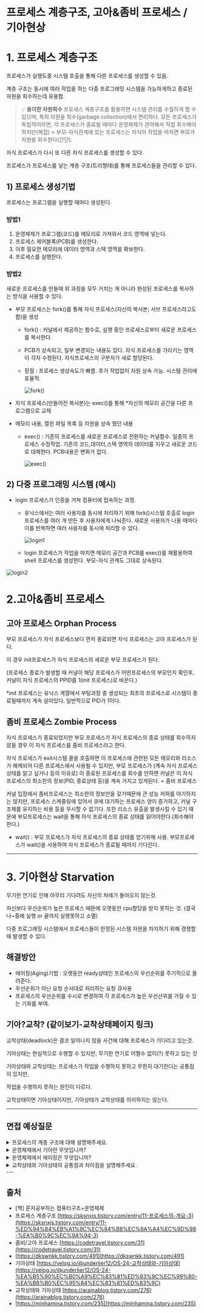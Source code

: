 # 프로세스 계층구조, 고아&좀비 프로세스 / 기아현상

# 1. 프로세스 계층구조

프로세스가 실행도중 시스템 호출을 통해 다른 프로세스를 생성할 수 있음.

계층 구조는 동시에 여러 작업을 하는 다중 프로그래밍 시스템을 가능하게하고 종료된 자원을 회수하는데 유용함.


>💡 **용이한 자원회수**
>프로세스 계층구조를 활용하면 시스템 관리를 수월하게 할 수 있으며, 특히 자원을 회수(garbage collection)에서 편리하다.
>모든 프로세스가 독립적이라면, 각 프로세스가 종료될 때마다 운영체제가 관여해서 직접 회수해야하지만(복잡) > 부모-자식관계에 있는 프로세스는 자식이 작업을 마치면 부모가 자원을 회수한다(간단).



자식 프로세스가 다시 또 다른 자식 프로세스를 생성할 수 있다.

프로세스가 프로세스를 낳는 계층 구조(트리형태)를 통해 프로세스들을 관리할 수 있다.

## 1) 프로세스 생성기법

프로세스는 프로그램을 실행할 때마다 생성된다.

### 방법1

1. 운영체제가 프로그램(코드)를 메모리로 가져와서 코드 영역에 넣는다.
2. 프로세스 제어블록(PCB)를 생성한다.
3. 이후 필요한 메모리에 데이터 영역과 스택 영역을 확보한다.
4. 프로세스를 실행한다.

### 방법2

새로운 프로세스를 만들때 위 과정을 모두 거치는 게 아니라 완성된 프로세스를 복사하는 방식을 사용할 수 있다.

- 부모 프로세스는 fork()를 통해 자식 프로세스(자신의 복사본; 서브 프로세스라고도함)을 생성
    - fork() :  커널에서 제공하는 함수로, 실행 중인 프로세스로부터 새로운 프로세스를 복사한다.
    - PCB가 상속되고, 일부 변경되는 내용도 있다. 
    자식 프로세스를 가리키는 영역이 각자 수정된다. 
    자식프로세스의 구분자가 새로 할당된다.
    - 장점 : 프로세스 생성속도가 빠름. 추가 작업없이 자원 상속 가능. 시스템 관리에 효율적.
        
        ![fork()](./image/프로세스계층구조_1_fork.png)
        
- 자식 프로세스(만들어진 복사본)는 exec()를 통해 *자신의 메모리 공간을 다른 프로그램으로 교체
* 메모리 내용, 열린 파일 목록 등 자원을 상속 했던 내용
    - exec() : 기존의 프로세스를 새로운 프로세스로 전환하는 커널함수. 일종의 프로세스 수정작업.
    기존의 코드,데이터,스택 영역의 데이터를 지우고 새로운 코드로 대체한다. PCB내용은 변화가 없다.
        
        ![exec()](./image/프로세스계층구조_2_exec.png)
        

## 2) 다중 프로그래밍 시스템 (예시)

- login 프로세스가 인증을 거쳐 컴퓨터에 접속하는 과정.
    - 유닉스에서는 여러 사용자를 동시에 처리하기 위해 fork()시스템 호출로 login 프로세스를 여러 개 만든 후 사용자에게 나눠준다. 새로운 사용자가 나올 때마다 이를 반복하면 여러 사용자를 동시에 처리할 수 있다.
        
        ![login1](./image/프로세스계층구조_3_login1.png)
        
    - login 프로세스가 작업을 마치면 메모리 공간과 PCB를 exec()를 재활용하여 shell 프로세스를 생성한다. 부모-자식 관계도 그대로 상속된다.

![login2](./image/프로세스계층구조_4_login2.png)

# 2.고아&좀비 프로세스

## 고아 프로세스 Orphan Process

부모 프로세스가 자식 프로세스보다 먼저 종료되면 자식 프로세스는 고아 프로세스가 된다.

이 경우 init프로세스가 자식 프로세스의 새로운 부모 프로세스가 된다.

(프로세스 종료가 발생할 때 커널이 해당 프로세스가 어떤프로세스의 부모인지 확인후, 커널이 자식 프로세스의 PPID를 1(init 프로세스)로 바꾼다.)

*init 프로세스는 유닉스 계열에서 부팅과정 중 생성되는 최초의 프로세스로 시스템이 종료될때까지 계속 살아있다. 일반적으로 PID가 1이다.

## 좀비 프로세스 Zombie Process

자식 프로세스가 종료되었지만 부모 프로세스가 자식 프로세스의 종료 상태를 회수하지 않을 경우 이 자식 프로세스를 좀비 프로세스라고 한다.

자식 프로세스가 exit시스템 콜을 호출하면 이 프로세스에 관련된 모든 메모리와 리소스가 해제되어 다른 프로세스에서 사용될 수 있지만, 부모 프로세스가 (계속 자식 프로세스 상태를 알고 싶거나 등의 이유로) 이 종료된 프로세스를 회수를 안하면 커널은 이 자식 프로세스의 최소한의 정보(PID, 종료상태 등)을 계속 가지고 있게된다. = 좀비 프로세스

커널 입장에서 좀비프로세스는 최소한의 정보만을 갖기때문에 큰 성능 저하를 야기하지는 않지만, 프로세스 스케줄링에 있어서 큐에 대기하는 프로세스 양이 증가하고, 커널 구조체를 유지하는 비용 등을 무시할 수 없기다. 또한 리소스 유출을 발생시킬 수 있기 때문에 부모프로세스는 wait을 통해 자식 프로세스의 종료 상태를 읽어야한다.(회수해야한다.)

- wait() : 부모 프로세스가 자식 프로세스의 종료 상태를 얻기위해 사용. 
부모프로세스가 wait()을 사용하여 자식 프로세스가 종료될 때까지 기다린다.

---

# 3. 기아현상 Starvation

무기한 연기로 인해 아무리 기다려도 자신의 차례가 돌아오지 않는것.

자신보다 우선순위가 높은 프로세스 때문에 오랫동안 cpu할당을 받지 못하는 것. (결국 나~중에 실행 or 끝까지 실행못하고 소멸)

다중 프로그래밍 시스템에서 프로세스들이 한정된 시스템 자원을 차지하기 위해 경쟁할 때 발생할 수 있다. 

## 해결방안

- 에이징(Aging)기법 : 오랫동안 ready상태인 프로세스의 우선순위를 주기적으로 올려준다.
- 우선순위가 아닌 요청 순서대로 처리하는 요청 큐사용
- 프로세스의 우선순위를 수시로 변경하여 각 프로세스가 높은 우선선위를 가질 수 있는 기회를 부여.

## 기아?교착? (같이보기-교착상태페이지 링크)

교착상태(deadlock)은 결코 일어나지 않을 사건에 대해 프로세스가 기다리고 있는것.

기아상태는 현실적으로 수행할 수 있지만, 무기한 연기로 어쩔수 없이(?) 못하고 있는 것

기아상태와 교착상태는 프로세스가 작업을 수행하지 못하고 무한히 대기한다는 공통점이 있지만,

작업을 수행하지 못하는 원인이 다르다.

교착상태이면 기아상태이지만, 기아상태가 교착상태를 의미하지는 않는다.

---

## 면접 예상질문
<details>
    <summary>프로세스의 계층 구조에 대해 설명해주세요.</summary>
    <div markdown="1">
    운영 체제에서 프로세스들을 조직화하기 위해 사용되는 구조로 프로세스들 간 부모-자식 관계를 형성합니다.<br>
    <ul>부모 프로세스와 자식 프로세스: 각 프로세스는 다른 프로세스를 생성할 수 있습니다. 이때, 생성된 프로세스를 부모 프로세스라고 하고, 새로 생성된 프로세스를 자식 프로세스라고 합니다. 부모 프로세스는 자식 프로세스의 생성, 실행 및 종료를 관리합니다.
    <ul>계층적 구조: 프로세스들은 계층적인 구조를 형성합니다. 즉, 여러 개의 부모 프로세스가 자식 프로세스를 생성할 수 있고, 이러한 계층은 여러 단계로 확장될 수 있습니다. 이로 인해 전체 프로세스 집합은 트리 구조를 형성하게 됩니다.
    <ul>자원 공유와 상속: 부모 프로세스와 자식 프로세스 간에는 자원 공유와 상속이 가능합니다. 부모 프로세스가 보유한 자원(파일, 메모리 등)은 자식 프로세스에게 상속되며, 자식 프로세스는 이러한 자원을 공유하거나 상속받아 사용할 수 있습니다.
    프로세스의 계층구조는 다양한 운영 체제에서 사용됩니다. 예를 들어, UNIX 및 UNIX 기반 운영 체제에서는 부모 프로세스와 자식 프로세스 간의 계층구조를 가지며, 각 프로세스는 고유한 프로세스 식별자(PID)를 가지고 있습니다. 계층적 구조는 프로세스 관리, 자원 할당, 보안 및 권한 관리 등 다양한 운영 체제 기능에 활용됩니다.
    </div>
</details>
<details>
    <summary>운영체제에서 기아란 무엇입니까?</summary>
    <div markdown="1">
    <b>특정 프로세스의 우선순위가 낮아서 원하는 자원을 계속 할당받지 못하는 상태이다.</b><br>
    기아상태는 자원 관리 문제이다. 이 문제에서 대기 중인 프로세스는 리소스가 다른 프로세스에 할당되어 있기 때문에 오랫동안 필요한 리소스를 얻지 못한다.
    </div>
</details>
<details>
    <summary> 운영체제에서 에이징은 무엇입니까?</summary>
    <div markdown="1"> 에이징은 자원 스케줄링 시스템에서 기아를 방지하기 위해 사용되는 기술이다. 특정 프로세스의 우선순위가 낮아 무한정 기다리게 되는 경우, 한번 양보하거나 기다린 시간에 비례하여 일정 시간이 지나면 우선순위를 한 단계씩 높여 가까운 시간 안에 자원을 할당받도록 하는 기법을 말한다.</div>
</details>
<details>
    <summary>교착상태와 기아상태의 공통점과 차이점을 설명해주세요.</summary>
    <div markdown="1"></div>
</details>
---


## 출처

- [책] 혼자공부하는 컴퓨터구조+운영체제
- 프로세스 계층구조 [https://sksnxjs.tistory.com/entry/11-프로세스의-개요-3](https://sksnxjs.tistory.com/entry/11-%ED%94%84%EB%A1%9C%EC%84%B8%EC%8A%A4%EC%9D%98-%EA%B0%9C%EC%9A%94-3)
- 좀비/고아 프로세스 [https://codetravel.tistory.com/31](https://codetravel.tistory.com/31)
- [https://dkswnkk.tistory.com/491](https://dkswnkk.tistory.com/491)
- 기아상태 [https://velog.io/@underlier12/OS-24-교착상태와-기아상태](https://velog.io/@underlier12/OS-24-%EA%B5%90%EC%B0%A9%EC%83%81%ED%83%9C%EC%99%80-%EA%B8%B0%EC%95%84%EC%83%81%ED%83%9C)
- 교착상태와 기아상태 [https://arainablog.tistory.com/276](https://arainablog.tistory.com/276)
- [https://minhamina.tistory.com/235](https://minhamina.tistory.com/235)